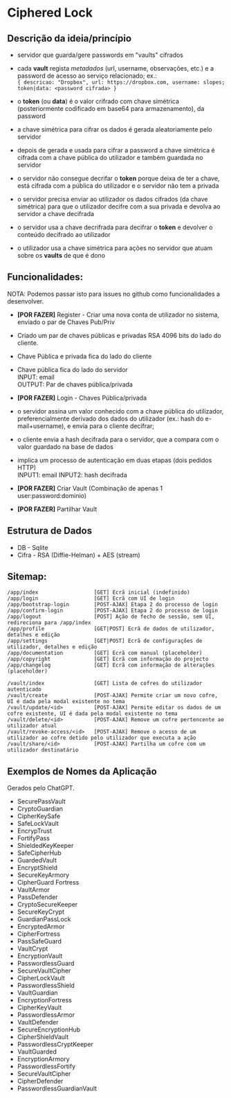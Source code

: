 # Ciphered Lock

## Descrição da ideia/princípio

- servidor que guarda/gere passwords em "vaults" cifrados
- cada **vault** regista *metadados* (url, username, observações, etc.) e a password de acesso ao serviço relacionado; ex.: \
    `{ descricao: "Dropbox", url: https://dropbox.com, username: slopes; token|data: <password cifrada> }`

- o **token** (ou **data**) é o valor crifrado com chave simétrica (posteriormente codificado em base64 para armazenamento), da password
- a chave simétrica para cifrar os dados é gerada aleatoriamente pelo servidor
- depois de gerada e usada para cifrar a password a chave simétrica é cifrada com a chave pública do utilizador e também guardada no servidor
- o servidor não consegue decrifar o **token** porque deixa de ter a chave, está cifrada com a pública do utilizador e o servidor não tem a privada
- o servidor precisa enviar ao utilizador os dados cifrados (da chave simétrica) para que o utilizador decifre com a sua privada e devolva ao servidor a chave decifrada
- o servidor usa a chave decrifrada para decifrar o **token** e devolver o conteúdo decifrado ao utilizador
- o utilizador usa a chave simétrica para ações no servidor que atuam sobre os **vaults** de que é dono

## Funcionalidades:
NOTA: Podemos passar isto para issues no github como funcionalidades a desenvolver.

-  **[POR FAZER]** Register - Criar uma nova conta de utilizador no sistema, enviado o par de Chaves Pub/Priv
  - Criado um par de chaves públicas e privadas RSA 4096 bits do lado do cliente.
  - Chave Pública e privada fica do lado do cliente
  - Chave pública fica do lado do servidor \
      INPUT: email \
      OUTPUT: Par de chaves pública/privada

-  **[POR FAZER]** Login - Chaves Pública/privada
  - o servidor assina um valor conhecido com a chave pública do utilizador, preferencialmente derivado dos dados do utilizador (ex.: hash do e-mail+username), e envia para o cliente decifrar;
  - o cliente envia a hash decifrada para o servidor, que a compara com o valor guardado na base de dados
  - implica um processo de autenticação em duas etapas (dois pedidos HTTP) \
    INPUT1: email
    INPUT2: hash decifrada

-  **[POR FAZER]** Criar Vault (Combinação de apenas 1 user:password:dominio)
-  **[POR FAZER]** Partilhar Vault

## Estrutura de Dados
* DB - Sqlite
* Cifra - RSA (Diffie-Helman) + AES (stream)

## Sitemap:
```
/app/index                  [GET] Ecrã inicial (indefinido)
/app/login                  [GET] Ecrã com UI de login
/app/bootstrap-login        [POST-AJAX] Etapa 2 do processo de login
/app/confirm-login          [POST-AJAX] Etapa 2 do processo de login
/app/logout                 [POST] Ação de fecho de sessão, sem UI, redireciona para /app/index
/app/profile                [GET|POST] Ecrã de dados de utilizador, detalhes e edição
/app/settings               [GET|POST] Ecrã de configurações de utilizador, detalhes e edição
/app/documentation          [GET] Ecrã com manual (placeholder)
/app/copyright              [GET] Ecrã com informação do projecto
/app/changelog              [GET] Ecrã com informação de alterações (placeholder)

/vault/index                [GET] Lista de cofres do utilizador autenticado
/vault/create               [POST-AJAX] Permite criar um novo cofre, UI é dada pela modal existente no tema  
/vault/update/<id>          [POST-AJAX] Permite editar os dados de um cofre existente, UI é dada pela modal existente no tema
/vault/delete/<id>          [POST-AJAX] Remove um cofre pertencente ao utilizador atual
/vault/revoke-access/<id>   [POST-AJAX] Remove o acesso de um utilizador ao cofre detido pelo utilizador que executa a ação
/vault/share/<id>           [POST-AJAX] Partilha um cofre com um utilizador destinatário
```

## Exemplos de Nomes da Aplicação
Gerados pelo ChatGPT.

- SecurePassVault
- CryptoGuardian
- CipherKeySafe
- SafeLockVault
- EncrypTrust
- FortifyPass
- ShieldedKeyKeeper
- SafeCipherHub
- GuardedVault
- EncryptShield
- SecureKeyArmory
- CipherGuard Fortress
- VaultArmor
- PassDefender
- CryptoSecureKeeper
- SecureKeyCrypt
- GuardianPassLock
- EncryptedArmor
- CipherFortress
- PassSafeGuard
- VaultCrypt
- EncryptionVault
- PasswordlessGuard
- SecureVaultCipher
- CipherLockVault
- PasswordlessShield
- VaultGuardian
- EncryptionFortress
- CipherKeyVault
- PasswordlessArmor
- VaultDefender
- SecureEncryptionHub
- CipherShieldVault
- PasswordlessCryptKeeper
- VaultGuarded
- EncryptionArmory
- PasswordlessFortify
- SecureVaultCipher
- CipherDefender
- PasswordlessGuardianVault